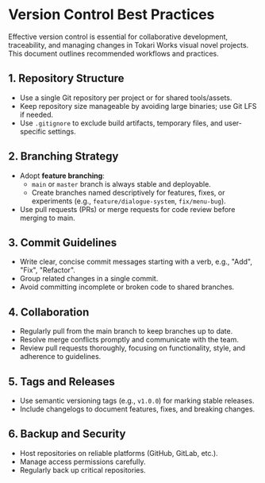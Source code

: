 # Version Control Best Practices

Effective version control is essential for collaborative development, traceability, and managing changes in Tokari Works visual novel projects. This document outlines recommended workflows and practices.

## 1. Repository Structure

- Use a single Git repository per project or for shared tools/assets.
- Keep repository size manageable by avoiding large binaries; use Git LFS if needed.
- Use `.gitignore` to exclude build artifacts, temporary files, and user-specific settings.

## 2. Branching Strategy

- Adopt **feature branching**:
  - `main` or `master` branch is always stable and deployable.
  - Create branches named descriptively for features, fixes, or experiments (e.g., `feature/dialogue-system`, `fix/menu-bug`).
- Use pull requests (PRs) or merge requests for code review before merging to main.

## 3. Commit Guidelines

- Write clear, concise commit messages starting with a verb, e.g., "Add", "Fix", "Refactor".
- Group related changes in a single commit.
- Avoid committing incomplete or broken code to shared branches.

## 4. Collaboration

- Regularly pull from the main branch to keep branches up to date.
- Resolve merge conflicts promptly and communicate with the team.
- Review pull requests thoroughly, focusing on functionality, style, and adherence to guidelines.

## 5. Tags and Releases

- Use semantic versioning tags (e.g., `v1.0.0`) for marking stable releases.
- Include changelogs to document features, fixes, and breaking changes.

## 6. Backup and Security

- Host repositories on reliable platforms (GitHub, GitLab, etc.).
- Manage access permissions carefully.
- Regularly back up critical repositories.
